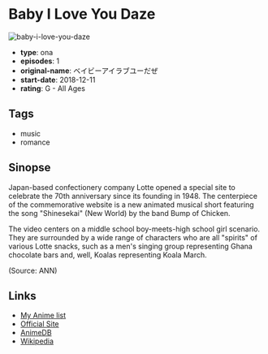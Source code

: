 # Baby I Love You Daze

![baby-i-love-you-daze](https://cdn.myanimelist.net/images/anime/1985/97357.jpg)

-   **type**: ona
-   **episodes**: 1
-   **original-name**: ベイビーアイラブユーだぜ
-   **start-date**: 2018-12-11
-   **rating**: G - All Ages

## Tags

-   music
-   romance

## Sinopse

Japan-based confectionery company Lotte opened a special site to celebrate the 70th anniversary since its founding in 1948. The centerpiece of the commemorative website is a new animated musical short featuring the song "Shinesekai" (New World) by the band Bump of Chicken.

The video centers on a middle school boy-meets-high school girl scenario. They are surrounded by a wide range of characters who are all "spirits" of various Lotte snacks, such as a men's singing group representing Ghana chocolate bars and, well, Koalas representing Koala March.

(Source: ANN)

## Links

-   [My Anime list](https://myanimelist.net/anime/38824/Baby_I_Love_You_Daze)
-   [Official Site](https://www.lotte.co.jp/entertainment/70th/)
-   [AnimeDB](http://anidb.info/perl-bin/animedb.pl?show=anime&aid=14533)
-   [Wikipedia](https://en.wikipedia.org/wiki/Bump_of_Chicken)
